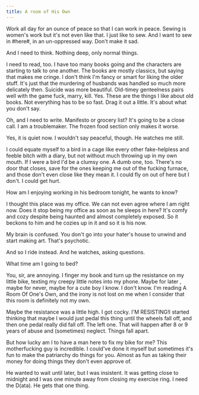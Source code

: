 ```yaml
---
title: A room of His Own
---
```


Work all day for an ounce of peace so that I can work in peace. Sewing is women's work but it's not even like that. I just like to sew. And I want to sew in #here#, in an un-oppressed way. Don't make it sad.

And I need to think. Nothing deep, only normal things. 

I need to read, too. I have too many books going and the characters are starting to talk to one another. The books are mostly classics, but saying that makes me cringe. I don't think I'm fancy or smart for liking the older stuff. It's just that the murdering of husbands was handled so much more delicately then. Suicide was more beautiful. Old-timey genteelness pairs well with the game fuck, marry, kill. Yes. These are the things I like about old books. Not everything has to be so fast. Drag it out a little. It's about what you don't say.


Oh, and I need to write. Manifesto or grocery list? It's going to be a close call. I am a troublemaker. The frozen food section only makes it worse. 

Yes, it is quiet now. I wouldn't say peaceful, though. He watches me still. 

I could equate myself to a bird in a cage like every other fake-helpless and feeble bitch with a diary, but not without much throwing up in my own mouth. If I were a bird I'd be a clumsy one. A dumb one, too. There's no door that closes, save for the ones keeping me out of the fucking furnace, and those don't even close like they mean it. I could fly on out of here but I don't. I could get hurt. 

How am I enjoying working in his bedroom tonight, he wants to know? 

I thought this place was my office. We can not even agree where I am right now. Does it stop being my office as soon as he sleeps in here? It's comfy and cozy despite being haunted and almost completely exposed. So it beckons to him and he cozies up in it and so it is his now. 

My brain is confused. You don't go into your hater's house to unwind and start making art. That's psychotic. 

And so I ride instead. And he watches, asking questions. 

What time am I going to bed? 

You, sir, are annoying. I finger my book and turn up the resistance on my little bike, texting my creepy little notes into my phone. Maybe for later , maybe for never, maybe for a cute boy I know. I don't know. I'm reading A Room Of One's Own, and the irony is not lost on me when I consider that this room is definitely not my own. 

Maybe the resistance was a little high. I got cocky. I'M RESISTING!I started thinking that maybe I would just pedal this thing until the wheels fall off, and then one pedal really did fall off. The left one. That will happen after 8 or 9 years of abuse and (sometimes) neglect. Things fall apart. 

But how lucky am I to have a man here to fix my bike for me? This motherfucking guy is incredible. I could've done it myself but sometimes it's fun to make the patriarchy do things for you. Almost as fun as taking their money for doing things they don't even approve of.

He wanted to wait until later, but I was insistent. It was getting close to midnight and I was one minute away from closing my exercise ring. I need the D(ata). He gets that one thing. 